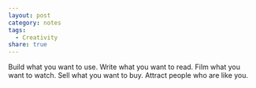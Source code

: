 ```yaml
---
layout: post
category: notes
tags:
  - Creativity
share: true
---
```

Build what you want to use.
Write what you want to read.
Film what you want to watch.
Sell what you want to buy.
Attract people who are like you.